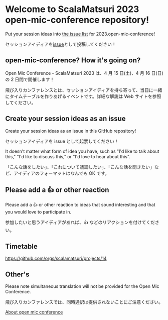 # Welcome to ScalaMatsuri 2023 open-mic-conference repository!

Put your session ideas into [the issue list](https://github.com/scalamatsuri/2023.open-mic-conference/issues/new?assignees=&labels=Proposal&template=welcome-open-mic-conference---scalamatsuri-2023.md&title=) for 2023.open-mic-conference!

セッションアイディアを[issue](https://github.com/scalamatsuri/2023.open-mic-conference/issues/new?assignees=&labels=Proposal&template=welcome-open-mic-conference---scalamatsuri-2023.md&title=)として投稿してください！

## open-mic-conference? How it's going on?

Open Mic Conference - ScalaMatsuri 2023 は、4 月 15 日(土)、4 月 16 日(日)の 2 日間で開催します！

飛び入りカンファレンスとは、セッションアイディアを持ち寄って、当日に一緒にタイムテーブルを作りあげるイベントです。詳細な解説は Web サイトを参照してください。

## Create your session ideas as an issue

Create your session ideas as an issue in this GitHub repository!

セッションアイディアを issue として起票してください！

It doesn't matter what form of idea you have, such as "I'd like to talk about this," "I'd like to discuss this," or "I'd love to hear about this".

「こんな話をしたい」、「これについて議論したい」、「こんな話を聞きたい」など、アイディアのフォーマットはなんでも OK です。

## Please add a 👍 or other reaction

Please add a 👍 or other reaction to ideas that sound interesting and that you would love to participate in.

参加したいと思うアイディアがあれば、👍 などのリアクションを付けてください。

## Timetable

https://github.com/orgs/scalamatsuri/projects/14

## Other's

Please note simultaneous translation will not be provided for the Open Mic Conference.

飛び入りカンファレンスでは、同時通訳は提供されないことにご注意ください。

[About open mic conference](https://blog-en.scalamatsuri.org/entry/2022/03/08/122059)
